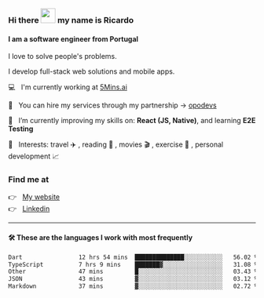 ### Hi there <img src="https://raw.githubusercontent.com/iampavangandhi/iampavangandhi/master/gifs/Hi.gif" width="30"> my name is Ricardo
#### I am a software engineer from Portugal
I love to solve people's problems.

I develop full-stack web solutions and mobile apps.

💻  &nbsp; I'm currently working at <a href="https://5mins.ai/">5Mins.ai</a>

💼  &nbsp; You can hire my services through my partnership -> <a href="https://github.com/opodevs">opodevs</a>

🌱 &nbsp; I’m currently improving my skills on: **React (JS, Native)**, and learning **E2E Testing**

💙 &nbsp; Interests: travel ✈️ , reading 📖 , movies 🎬 , exercise 🏃 , personal development 📈

### Find me at

<p align="left">
  👉  &nbsp;
  <a href="https://ricardopbarbosa.com" target="_blank">
    My website
  </a>
  <br/>
  👉 &nbsp;
  <a href="https://www.linkedin.com/in/ricardopbarbosa" target="_blank">
    Linkedin
  </a>
</p>

<hr />

#### 🛠 These are the languages I work with most frequently
<!--START_SECTION:waka-->

```txt
Dart                12 hrs 54 mins  ██████████████░░░░░░░░░░░   56.02 %
TypeScript          7 hrs 9 mins    ███████▓░░░░░░░░░░░░░░░░░   31.08 %
Other               47 mins         █░░░░░░░░░░░░░░░░░░░░░░░░   03.43 %
JSON                43 mins         ▓░░░░░░░░░░░░░░░░░░░░░░░░   03.12 %
Markdown            37 mins         ▓░░░░░░░░░░░░░░░░░░░░░░░░   02.72 %
```

<!--END_SECTION:waka-->
